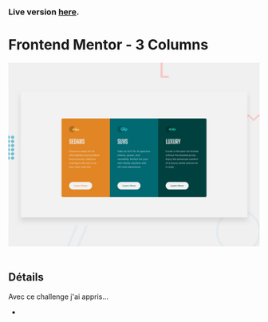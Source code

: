 ### Live version [here](https://virginiebouvarel.github.io/frontendmentor_challenges/newbie/3-columns).

# Frontend Mentor - 3 Columns

![Design preview for this coding challenge](./src/design/preview.jpg)<br><br>

## Détails

Avec ce challenge j'ai appris...

-
